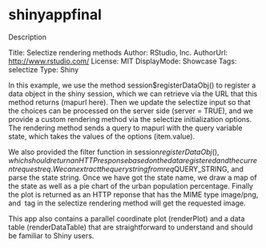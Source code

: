 # shinyappfinal

Description

Title: Selectize rendering methods
Author: RStudio, Inc.
AuthorUrl: http://www.rstudio.com/
License: MIT
DisplayMode: Showcase
Tags: selectize
Type: Shiny


In this example, we use the method session$registerDataObj() to register a data object in the shiny session, which we can retrieve via the URL that this method returns (mapurl here). Then we update the selectize input so that the choices can be processed on the server side (server = TRUE), and we provide a custom rendering method via the selectize initialization options. The rendering method sends a query to mapurl with the query variable state, which takes the values of the options (item.value).

We also provided the filter function in session$registerDataObj(), which should return an HTTP response based on the data registered and the current request req. We can extract the query string from req$QUERY_STRING, and parse the state string. Once we have got the state name, we draw a map of the state as well as a pie chart of the urban population percentage. Finally the plot is returned as an HTTP reponse that has the MIME type image/png, and <img> tag in the selectize rendering method will get the requested image.

This app also contains a parallel coordinate plot (renderPlot) and a data table (renderDataTable) that are straightforward to understand and should be familiar to Shiny users.
